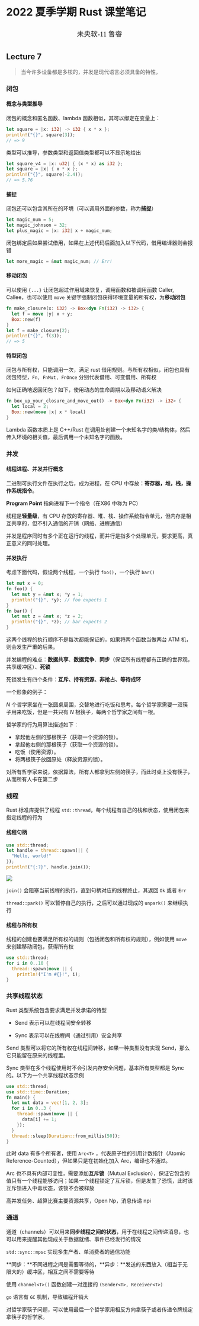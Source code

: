 # 2022 夏季学期 Rust 课堂笔记 

<center><div style='height:2mm;'></div><div style="font-family:华文楷体;font-size:14pt;">未央软-11  鲁睿<div style='height:2mm;'>   </div></center>

## Lecture 7

> 当今许多设备都是多核的，并发是现代语言必须具备的特性，

### 闭包

#### 概念与类型推导

闭包的概念和匿名函数、lambda 函数相似，其可以绑定在变量上：

```rust
let square = |x: i32| -> i32 { x * x };
println!("{}", square(3));
// => 9
```

类型可以推导，参数类型和返回值类型都可以不显示地给出

```rust
let square_v4 = |x: u32| { (x * x) as i32 };
let square = |x| { x * x };
println!("{}", square(-2.4));
// => 5.76
```

#### 捕捉

闭包还可以包含其所在的环境（可以调用外面的参数，称为**捕捉**）

```rust
let magic_num = 5;
let magic_johnson = 32;
let plus_magic = |x: i32| x + magic_num;
```

闭包绑定后如果尝试借用，如果在上述代码后面加入以下代码，借用编译器则会报错

```rust
let more_magic = &mut magic_num; // Err!
```

#### 移动闭包

可以使用 ``{...}``  让闭包超过作用域来恢复，调用函数和被调用函数 Caller, Callee，也可以使用 ``move`` 关键字强制闭包获得环境变量的所有权，为**移动闭包**

```rust
fn make_closure(x: i32) -> Box<dyn Fn(i32) -> i32> {
  let f = move |y| x + y;
  Box::new(f)
}
let f = make_closure(2);
println!("{}", f(3));
// => 5
```

#### 特型闭包

闭包与所有权，只能调用一次，满足 rust 借用规则。与所有权相似，闭包也具有闭包特型，``Fn, FnMut, FnOnce`` 分别代表借用、可变借用、所有权

如何正确地返回闭包？如下，使用动态的生命周期以及移动语义解决

```rust
fn box_up_your_closure_and_move_out() -> Box<dyn Fn(i32) -> i32> {
  let local = 2;
  Box::new(move |x| x * local)
}
```

Lambda 函数本质上是 C++/Rust 在调用处创建一个未知名字的类/结构体，然后传入环境的相关值，最后调用一个未知名字的函数。

### 并发

#### 线程进程、并发并行概念

二进制可执行文件在执行之后，成为进程，在 CPU 中存放：**寄存器，堆，栈，操作系统指令**。

**Program Point** 指向进程下一个指令（在X86 中称为 PC）

线程是**轻量级**，有 CPU 存放的寄存器、堆、栈、操作系统指令单元，但内存是相互共享的，但不引入通信的开销（网络、进程通信）

并发是程序同时有多个正在运行的线程，而并行是指多个处理单元，要求更高，真正意义的同时处理。

#### 并发执行

考虑下面代码，假设两个线程，一个执行 ``foo()``，一个执行 ``bar()`` 

```rust
let mut x = 0;
fn foo() {
  let mut y = &mut x; *y = 1;
  println!("{}", *y); // foo expects 1
}
fn bar() {
  let mut z = &mut x; *z = 2;
  println!("{}", *z); // bar expects 2
}
```

这两个线程的执行顺序不是每次都能保证的，如果将两个函数当做两台 ATM 机，则会发生严重的后果。

并发编程的难点：**数据共享**、**数据竞争**、**同步**（保证所有线程都有正确的世界观，共享缓冲区）、**死锁**

死锁发生有四个条件：**互斥、持有资源、非抢占、等待成环**

一个形象的例子：

*N* 个哲学家坐在一张圆桌周围，交替地进行吃饭和思考。每个哲学家需要一双筷子用来吃饭，但是一共只有 *N* 根筷子，每两个哲学家之间有一根。

哲学家的行为用算法描述如下：

+ 拿起他左侧的那根筷子（获取一个资源的锁）。
+ 拿起他右侧的那根筷子（获取一个资源的锁）。
+ 吃饭（使用资源）。
+ 将两根筷子放回原处（释放资源的锁）。

对所有哲学家来说，依据算法，所有人都拿到左侧的筷子，而此时桌上没有筷子，从而所有人卡在第二步

### 线程

Rust 标准库提供了线程 ``std::thread``，每个线程有自己的栈和状态，使用闭包来指定线程的行为

#### 线程句柄

```rust
use std::thread;
let handle = thread::spawn(|| {
  "Hello, world!"
});
println!("{:?}", handle.join());
```

![](https://lr-tsinghua11.github.io/img/video_editor/blackboard.png)

``join()`` 会阻塞当前线程的执行，直到句柄对应的线程终止，其返回 ``Ok`` 或者 ``Err``

``thread::park()`` 可以暂停自己的执行，之后可以通过现成的 ``unpark()`` 来继续执行

#### 线程与所有权

线程的创建也要满足所有权的规则（包括闭包和所有权的规则），例如使用 ``move`` 来创建移动闭包，获得所有权

```rust
use std::thread;
for i in 0..10 {
  thread::spawn(move || {
  	println!("I'm #{}!", i);
}
```

### 共享线程状态

Rust 类型系统包含要求满足并发承诺的特型

+ Send 表示可以在线程间安全转移

+ Sync 表示可以在线程间（通过引用）安全共享

Send 类型可以将它的所有权在线程间转移，如果一种类型没有实现 Send，那么它只能留在原来的线程里。

Sync 类型在多个线程使用时不会引发内存安全问题，基本所有类型都是 Sync 的。以下为一个共享线程状态示例

```rust
use std::thread;
use std::time::Duration;
fn main() {
  let mut data = vec![1, 2, 3];
  for i in 0..3 {
    thread::spawn(move || {
      data[i] += 1;
    });
  }
  thread::sleep(Duration::from_millis(50));
}
```

此时 data 有多个所有者，使用 ``Arc<T>`` ，代表原子性的引用计数指针（Atomic Reference-Counted），但如果只是在初始化加入 Arc，编译也不通过。

Arc 也不具有内部可变性，需要添加**互斥锁**（Mutual Exclusion），保证它包含的值只有一个线程能够访问；如果一个线程锁定了互斥锁，但是发生了恐慌，此时该互斥锁进入中毒状态，该锁不会被释放

高并发任务、超算比赛主要资源共享，Open Np，消息传递 npi

### 通道

通道（channels）可以用来**同步线程之间的状态**，用于在线程之间传递消息，也可以用来提醒其他现成关于数据就绪、事件已经发行的情况

``std::sync::mpsc`` 实现多生产者、单消费者的通信功能

**同步：**不同进程之间是需要等待的，**异步：**发送的东西放入（相当于无限大的）缓冲区，相互之间不需要等待

使用 ``channel<T>()`` 函数创建一对连接的 ``(Sender<T>, Receiver<T>)``

``go`` 语言有 ``GC`` 机制，导致编程开销大

对哲学家筷子问题，可以使用最后一个哲学家用相反方向拿筷子或者传递令牌规定拿筷子的哲学家。

